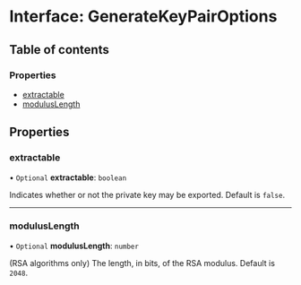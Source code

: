 # Interface: GenerateKeyPairOptions

## Table of contents

### Properties

- [extractable](GenerateKeyPairOptions.md#extractable)
- [modulusLength](GenerateKeyPairOptions.md#moduluslength)

## Properties

### extractable

• `Optional` **extractable**: `boolean`

Indicates whether or not the private key may be exported.
Default is `false`.

___

### modulusLength

• `Optional` **modulusLength**: `number`

(RSA algorithms only) The length, in bits, of the RSA modulus.
Default is `2048`.
